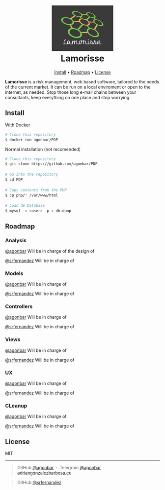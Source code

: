 
<h1 align="center">
  <br>
  <a href="http://www.adriangonzalezbarbosa.eu/PDP"><img src="https://raw.githubusercontent.com/agonbar/PDP/master/lamorisse.png" alt="Lamorisse Logo" width="200"></a>
  <br>
  Lamorisse
  <br>
</h1>

<p align="center">
  <a href="#install">Install</a> •
  <a href="#roadmap">Roadmap</a> •
  <a href="#license">License</a>
</p>

**Lamorisse** is a risk management, web based software, tailored to the needs of the current market. It can be run on a local enviroment or open to the internet, as needed. Stop those long e-mail chains between your consultants, keep everything on one place and stop worrying.

## Install
With Docker
```bash
# Clone this repository
$ docker run agonbar/PDP
```
Normal installation (not recomended)
```bash
# Clone this repository
$ git clone https://github.com/agonbar/PDP

# Go into the repository
$ cd PDP

# Copy contents from the PHP
$ cp php/* /var/www/html

# Load de Database
$ mysql -u <user> -p < db.dump
```

## Roadmap

### Analysis

[@agonbar](https://github.com/agonbar) Will be in charge of the design of

[@srfernandez](https://github.com/srfernandez) Will be in charge of 

### Models

[@agonbar](https://github.com/agonbar) Will be in charge of

[@srfernandez](https://github.com/srfernandez) Will be in charge of 

### Controllers

[@agonbar](https://github.com/agonbar) Will be in charge of

[@srfernandez](https://github.com/srfernandez) Will be in charge of 

### Views

[@agonbar](https://github.com/agonbar) Will be in charge of

[@srfernandez](https://github.com/srfernandez) Will be in charge of 

### UX

[@agonbar](https://github.com/agonbar) Will be in charge of

[@srfernandez](https://github.com/srfernandez) Will be in charge of 

### CLeanup

[@agonbar](https://github.com/agonbar) Will be in charge of

[@srfernandez](https://github.com/srfernandez) Will be in charge of 


## License

MIT

---

> GitHub [@agonbar](https://github.com/agonbar) &nbsp;&middot;&nbsp;
Telegram [@agonbar](https://t.me/agonbar) &nbsp;&middot;&nbsp;
[adriangonzalezbarbosa.eu](https://www.adriangonzalezbarbosa.eu) 

> GitHub [@srfernandez](https://github.com/srfernandez)
